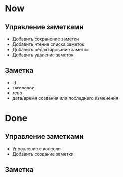 # Now
## Управление заметками
* Добавить сохранение заметки
* Добавить чтение списка заметок
* Добавить редактирование заметок
* Добавить удаление заметок

## Заметка
* id
* заголовок
* тело
* дата/время создания или последнего изменения

# Done
## Управление заметками
* Управление с консоли
* Добавить создание заметки
## Заметка